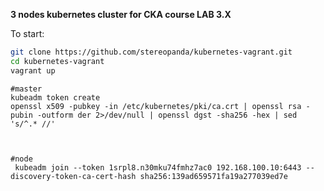 **3 nodes kubernetes cluster for CKA course LAB 3.X**

To start:
```bash
git clone https://github.com/stereopanda/kubernetes-vagrant.git
cd kubernetes-vagrant 
vagrant up

```

```
#master
kubeadm token create
openssl x509 -pubkey -in /etc/kubernetes/pki/ca.crt | openssl rsa -pubin -outform der 2>/dev/null | openssl dgst -sha256 -hex | sed 's/^.* //'



#node
 kubeadm join --token 1srpl8.n30mku74fmhz7ac0 192.168.100.10:6443 --discovery-token-ca-cert-hash sha256:139ad659571fa19a277039ed7e

```
